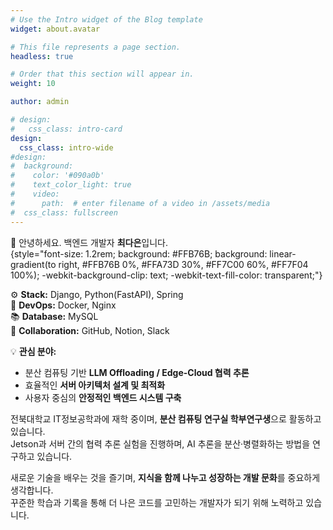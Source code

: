```yaml
---
# Use the Intro widget of the Blog template
widget: about.avatar

# This file represents a page section.
headless: true

# Order that this section will appear in.
weight: 10

author: admin

# design:
#   css_class: intro-card
design:
  css_class: intro-wide
#design:
#  background:
#    color: '#090a0b'
#    text_color_light: true
#    video:
#      path:  # enter filename of a video in /assets/media
#  css_class: fullscreen
---
```


👋 안녕하세요. 백엔드 개발자 **최다은**입니다.  
{style="font-size: 1.2rem; background: #FFB76B; background: linear-gradient(to right, #FFB76B 0%, #FFA73D 30%, #FF7C00 60%, #FF7F04 100%); -webkit-background-clip: text; -webkit-text-fill-color: transparent;"}

⚙️ **Stack:** Django, Python(FastAPI), Spring <br>
🧪 **DevOps:** Docker, Nginx <br>
📚 **Database:** MySQL <br>
🤝 **Collaboration:** GitHub, Notion, Slack <br>

💡 **관심 분야:**  
- 분산 컴퓨팅 기반 **LLM Offloading / Edge-Cloud 협력 추론**  
- 효율적인 **서버 아키텍처 설계 및 최적화**  
- 사용자 중심의 **안정적인 백엔드 시스템 구축**


전북대학교 IT정보공학과에 재학 중이며, **분산 컴퓨팅 연구실 학부연구생**으로 활동하고 있습니다.  
Jetson과 서버 간의 협력 추론 실험을 진행하며, AI 추론을 분산·병렬화하는 방법을 연구하고 있습니다.  

새로운 기술을 배우는 것을 즐기며, **지식을 함께 나누고 성장하는 개발 문화**를 중요하게 생각합니다.  
꾸준한 학습과 기록을 통해 더 나은 코드를 고민하는 개발자가 되기 위해 노력하고 있습니다.  
